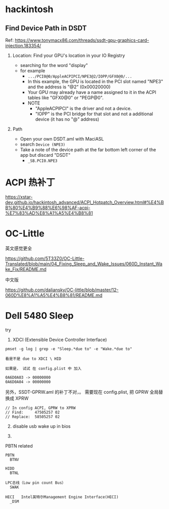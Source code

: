 # hackintosh

## Find Device Path in DSDT

Ref: https://www.tonymacx86.com/threads/ssdt-gpu-graphics-card-injection.183354/

1. Location: Find your GPU's location in your IO Registry
    - searching for the word "display"
    - for example
        - `.../PCI0@0/AppleACPIPCI/NPE3@2/IOPP/GFX0@0/...`
        - In this example, the GPU is located in the PCI slot named "NPE3" and the address is "@2" (0x00020000)
        - Your GPU may already have a name assigned to it in the ACPI tables like "GFX0@0" or "PEGP@0".
        - NOTE
            - "AppleACPIPCI" is the driver and not a device.
            - "IOPP" is the PCI bridge for that slot and not a additional device (it has no "@" address)

2. Path
    - Open your own DSDT.aml with MaciASL
    - search `Device (NPE3)`
    - Take a note of the device path at the far bottom left corner of the app but discard "DSDT" 
        - `_SB.PCI0.NPE3`


# ACPI 热补丁

https://xstar-dev.github.io/hackintosh_advanced/ACPI_Hotpatch_Overview.html#%E4%BB%80%E4%B9%88%E6%98%AF-acpi-%E7%83%AD%E8%A1%A5%E4%B8%81


# OC-Little

英文感觉更全

https://github.com/5T33Z0/OC-Little-Translated/blob/main/04_Fixing_Sleep_and_Wake_Issues/060D_Instant_Wake_Fix/README.md

中文版

https://github.com/daliansky/OC-little/blob/master/12-060D%E8%A1%A5%E4%B8%81/README.md


# Dell 5480 Sleep

try


1. XDCI (Extensible Device Controller Interface)

```
pmset -g log | grep -e "Sleep.*due to" -e "Wake.*due to"

看是不是 due to XDCI \ HID 

如果是， 试试 在 config.plist 中 加入

0A6D0A03 -> 00000000
0A6D0A04 -> 00000000
```


另外，SSDT-GPRW.aml 的补丁不对，。 需要现在 config.plist, 把 GPRW 全局替换成 XPRW

```
// In config ACPI, GPRW to XPRW
// Find:     47505257 02
// Replace:  58505257 02
```


2. disable usb wake up in bios

3. 


PBTN related


```
PBTN
  BTNV

HIDD
  BTNL

LPC总线（Low pin count Bus）
  SWAK

HECI   Intel英特尔Management Engine Interface(HECI)
  _DSM
```
